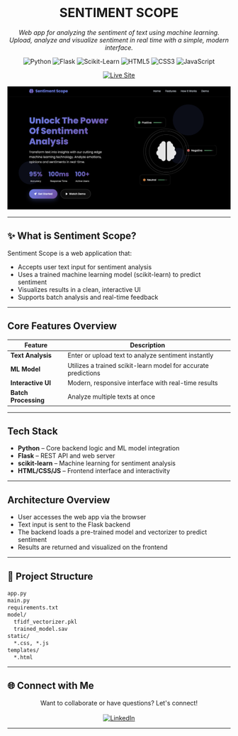  <div align="center">
   <br />
   <h1>SENTIMENT SCOPE</h1>
   <p>
     <em>Web app for analyzing the sentiment of text using machine learning.<br />
     Upload, analyze and visualize sentiment in real time with a simple, modern interface.</em>
   </p>

   <p>
     <img src="https://img.shields.io/badge/Python-black?style=for-the-badge&logo=python&logoColor=white&color=3776AB" alt="Python" />
     <img src="https://img.shields.io/badge/Flask-black?style=for-the-badge&logo=flask&logoColor=black&color=pink" alt="Flask" />
     <img src="https://img.shields.io/badge/Scikit--Learn-black?style=for-the-badge&logo=scikit-learn&logoColor=white&color=F7931E" alt="Scikit-Learn" />
     <img src="https://img.shields.io/badge/HTML5-black?style=for-the-badge&logo=html5&logoColor=white&color=E34F26" alt="HTML5" />
     <img src="https://img.shields.io/badge/CSS3-black?style=for-the-badge&logo=css3&logoColor=white&color=1572B6" alt="CSS3" />
     <img src="https://img.shields.io/badge/Javascript-yellow?style=for-the-badge&logo=javascript&logoColor=white" alt="JavaScript" />
   </p>
   <div>
     <a href="https://sentiment-scope-zo31.onrender.com" target="_blank">
       <img src="https://img.shields.io/badge/Live_Site-Sentiment_Scope-28a745?style=for-the-badge&logo=vercel&logoColor=white" alt="Live Site" />
     </a>
   </div>
   <br>
   <div>
     <img src="static/landing_page.png" alt="Sentiment Scope Demo Screenshot" width="800" />
   </div>
</div>

 ---

 ## ✨ What is Sentiment Scope?

 Sentiment Scope is a web application that:
 - Accepts user text input for sentiment analysis
 - Uses a trained machine learning model (scikit-learn) to predict sentiment
 - Visualizes results in a clean, interactive UI
 - Supports batch analysis and real-time feedback

 ---

 ## Core Features Overview

 | Feature                | Description                                                      |
 |------------------------|------------------------------------------------------------------|
 | **Text Analysis**      | Enter or upload text to analyze sentiment instantly              |
 | **ML Model**           | Utilizes a trained scikit-learn model for accurate predictions   |
 | **Interactive UI**     | Modern, responsive interface with real-time results              |
 | **Batch Processing**   | Analyze multiple texts at once                                   |

 ---

 ## Tech Stack

 - **Python** – Core backend logic and ML model integration
 - **Flask** – REST API and web server
 - **scikit-learn** – Machine learning for sentiment analysis
 - **HTML/CSS/JS** – Frontend interface and interactivity

 ---

 ## Architecture Overview

 - User accesses the web app via the browser
 - Text input is sent to the Flask backend
 - The backend loads a pre-trained model and vectorizer to predict sentiment
 - Results are returned and visualized on the frontend

 ---

 ## 📂 Project Structure

 ```
 app.py
 main.py
 requirements.txt
 model/
   tfidf_vectorizer.pkl
   trained_model.sav
 static/
   *.css, *.js
 templates/
   *.html
 ```

 ---

 ## 🌐 Connect with Me

 <div align="center">
   Want to collaborate or have questions? Let's connect!
   <br /><br />
   <a href="https://www.linkedin.com/in/rajadigvijaysingh/" target="_blank">
     <img src="https://img.shields.io/badge/LinkedIn-Raja_Digvijay_Singh-0077B5?style=for-the-badge&logo=linkedin&logoColor=white" alt="LinkedIn">
   </a>
</div>

 ---
